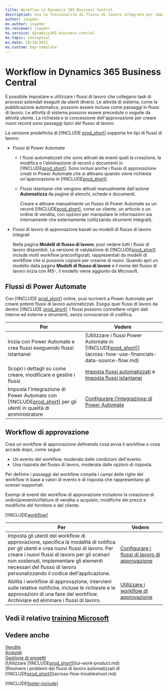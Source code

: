```yaml
---
title: Workflow in Dynamics 365 Business Central
description: Usa le funzionalità di flusso di lavoro integrate per impostare flussi di lavoro di approvazione per integrare i flussi di lavoro automatizzati basati su Power Automate. È possibile impostare passaggi per assegnare attività a persone diverse nell'ambito delle diverse attività dei processi aziendali.
author: jswymer
ms.author: jswymer
ms.reviewer: jswymer
ms.service: dynamics365-business-central
ms.topic: conceptual
ms.date: 10/10/2022
ms.custom: bap-template
---
```

# <a name="workflows-in-dynamics-365-business-central" />Workflow in Dynamics 365 Business Central

È possibile impostare e utilizzare i flussi di lavoro che collegano task di processi aziendali eseguiti da utenti diversi. Le attività di sistema, come la pubblicazione automatica, possono essere incluse come passaggi in flussi di lavoro. Le attività di sistema possono essere precedute o seguite da attività utente. La richiesta e la concessione dell'approvazione per creare nuovi record sono passaggi tipici del flusso di lavoro.

La versione predefinita di [!INCLUDE [prod_short](includes/prod_short.md)] supporta tre tipi di flussi di lavoro:
  
* Flussi di Power Automate

  * I flussi automatizzati che sono attivati da eventi quali la creazione, la modifica o l'eliminazione di record o documenti in [!INCLUDE[prod_short](includes/prod_short.md)]. Sono inclusi anche i flussi di approvazione creati in Power Automate che si attivano quando viene richiesta un'approvazione in [!INCLUDE[prod_short](includes/prod_short.md)].
  * Flussi istantanei che vengono attivati manualmente dall'azione **Automatizza** da pagine di elenchi, schede e documenti.

    Creare e attivare manualmente un flusso di Power Automate su un record [!INCLUDE[prod_short](includes/prod_short.md)], come un cliente, un articolo o un ordine di vendita, con opzioni per manipolare le informazioni sia internamente che esternamente (utilizzando strumenti integrati).

* Flussi di lavoro di approvazione basati su modelli di flusso di lavoro integrati

  Nella pagina **Modelli di flusso di lavoro**, puoi vedere tutti i flussi di lavoro disponibili. La versione di valutazione di [!INCLUDE[prod_short](includes/prod_short.md)] include molti workflow preconfigurati, rappresentati da modelli di workflow che si possono copiare per crearne di nuovi. Quando apri un modello dalla pagina **Modelli di flusso di lavoro** e il nome del flusso di lavoro inizia con *MS-*, il modello viene aggiunto da Microsoft.

## <a name="power-automate-flows" />Flussi di Power Automate

Con [!INCLUDE [prod_short](includes/prod_short.md)] online, puoi iscriverti a Power Automate per creare potenti flussi di lavoro automatizzati. Esegui quei flussi di lavoro da dentro [!INCLUDE [prod_short](includes/prod_short.md)]. I flussi possono connettere origini dati interne ed esterne e strumenti, senza conoscenze di codifica.

|**Per** |**Vedere**|
|-------|-------|
|Inizia con Power Automate e crea flussi eseguendo flussi istantanei|[Utilizzare i flussi Power Automate in [!INCLUDE[prod_short](includes/prod_short.md)]](across-how-use-financials-data-source-flow.md)|
|Scopri i dettagli su come creare, modificare e gestire i flussi|[Imposta flussi automatizzati](/dynamics365/business-central/dev-itpro/powerplatform/automate-workflows) e [Imposta flussi istantanei](/dynamics365/business-central/dev-itpro/powerplatform/instant-flows)|
|Imposta l'integrazione di Power Automate con [!INCLUDE[prod_short](includes/prod_short.md)] per gli utenti in qualità di amministratore|[Configurare l'integrazione di Power Automate](/dynamics365/business-central/dev-itpro/powerplatform/power-automate-setup)|

## <a name="approval-workflows" />Workflow di approvazione

Crea un workflow di approvazione definendo cosa avvia il workflow e cosa accade dopo, come segue:

* Un evento del workflow, moderato dalle condizioni dell'evento.
* Una risposta del flusso di lavoro, moderata dalle opzioni di risposta.

Per definire i passaggi del workflow compila i campi delle righe del workflow in base a valori di evento e di risposta che rappresentano gli scenari supportati.

Esempi di eventi dei workflow di approvazione includono la creazione di ordini/preventivi/fatture di vendita o acquisto, modifiche dei prezzi e modifiche del fornitore o del cliente.

[!INCLUDE[workflow](includes/workflow.md)]

| **Per** | **Vedere** |
|--|--|
| Imposta gli utenti del workflow di approvazione, specifica la modalità di notifica per gli utenti e crea nuovi flussi di lavoro. Per creare i nuovi flussi di lavoro per gli scenari non sostenuti, implementare gli elementi necessari del flusso di lavoro personalizzando il codice dell'applicazione. | [Configurare i flussi di lavoro di approvazione](across-set-up-workflows.md) |
| Abilita i workflow di approvazione, intervieni sulle relative notifiche, incluse le richieste e le approvazioni di una fase del workflow. Archiviare ed eliminare i flussi di lavoro. | [Utilizzare i workflow di approvazione](across-use-workflows.md) |

<!--
| Integrate company data with Power Automate workflows, using both internal and external sources and events to create and automate tasks or workflows. | [Use Power Automate Flows in [!INCLUDE[prod_short](includes/prod_short.md)]](across-how-use-financials-data-source-flow.md) |-->

## <a name="see-related-microsoft-trainingtrainingmodulescreate-workflows" />Vedi il relativo [training Microsoft](/training/modules/create-workflows/)

## <a name="see-also" />Vedere anche

[Vendite](sales-manage-sales.md)  
[Acquisti](purchasing-manage-purchasing.md)  
[Gestione di progetti](projects-manage-projects.md)  
[Utilizzare [!INCLUDE[prod_short](includes/prod_short.md)]](ui-work-product.md)  
[Risolvere i problemi dei flussi di lavoro automatizzati di [!INCLUDE[prod_short](includes/prod_short.md)]](across-flow-troubleshoot.md)  


[!INCLUDE[footer-include](includes/footer-banner.md)]
